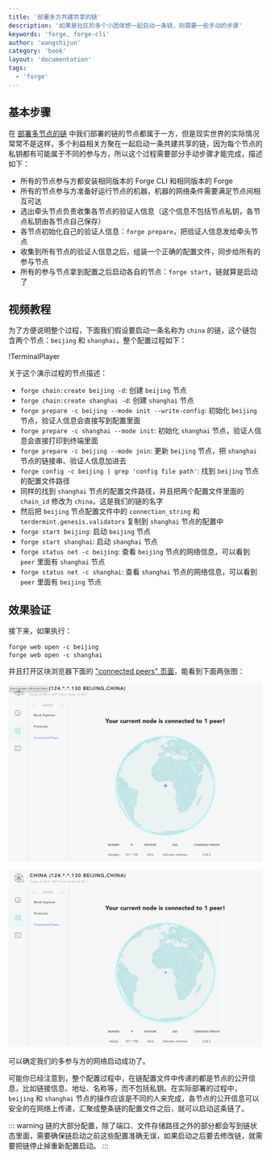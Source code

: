 ```yaml
---
title: '部署多方共建共享的链'
description: '如果是社区的多个小团体想一起启动一条链，则需要一些手动的步骤'
keywords: 'forge, forge-cli'
author: 'wangshijun'
category: 'book'
layout: 'documentation'
tags:
  - 'forge'
---
```


## 基本步骤

在 [部署多节点的链](../deploy-multi-node-network) 中我们部署的链的节点都属于一方，但是现实世界的实际情况常常不是这样，多个利益相关方聚在一起启动一条共建共享的链，因为每个节点的私钥都有可能属于不同的参与方，所以这个过程需要部分手动步骤才能完成，描述如下：

- 所有的节点参与方都安装相同版本的 Forge CLI 和相同版本的 Forge
- 所有的节点参与方准备好运行节点的机器，机器的网络条件需要满足节点间相互可达
- 选出牵头节点负责收集各节点的验证人信息（这个信息不包括节点私钥，各节点私钥由各节点自己保存）
- 各节点初始化自己的验证人信息：`forge prepare`，把验证人信息发给牵头节点
- 收集到所有节点的验证人信息之后，组装一个正确的配置文件，同步给所有的参与节点
- 所有的参与节点拿到配置之后启动各自的节点：`forge start`，链就算是启动了

## 视频教程

为了方便说明整个过程，下面我们假设要启动一条名称为 `china` 的链，这个链包含两个节点：`beijing` 和 `shanghai`，整个配置过程如下：

!TerminalPlayer[](./images/multi-party-network.yml)

关于这个演示过程的节点描述：

- `forge chain:create beijing -d`: 创建 `beijing` 节点
- `forge chain:create shanghai -d`: 创建 `shanghai` 节点
- `forge prepare -c beijing --mode init --write-config`: 初始化 `beijing` 节点，验证人信息会直接写到配置里面
- `forge prepare -c shanghai --mode init`: 初始化 `shanghai` 节点，验证人信息会直接打印到终端里面
- `forge prepare -c beijing --mode join`: 更新 `beijing` 节点，把 `shanghai` 节点的链接串、验证人信息加进去
- `forge config -c beijing | grep 'config file path'`: 找到 `beijing` 节点的配置文件路径
- 同样的找到 `shanghai` 节点的配置文件路径，并且把两个配置文件里面的 `chain_id` 修改为 `china`，这是我们的链的名字
- 然后把 `beijing` 节点配置文件中的 `connection_string` 和 `terdermint.genesis.validators` 复制到 `shanghai` 节点的配置中
- `forge start beijing`: 启动 `beijing` 节点
- `forge start shanghai`: 启动 `shanghai` 节点
- `forge status net -c beijing`: 查看 `beijing` 节点的网络信息，可以看到 `peer`  里面有 `shanghai` 节点
- `forge status net -c shanghai`: 查看 `shanghai` 节点的网络信息，可以看到 `peer`  里面有 `beijing` 节点

## 效果验证

接下来，如果执行：

```shell
forge web open -c beijing
forge web open -c shanghai
```

并且打开区块浏览器下面的 ["connected peers" 页面](http://127.0.0.1:8211/node/status)，能看到下面两张图：

![](./images/beijing.png)

![](./images/shanghai.png)

可以确定我们的多参与方的网络启动成功了。

可能你已经注意到，整个配置过程中，在链配置文件中传递的都是节点的公开信息，比如链接信息、地址、名称等，而不包括私钥。在实际部署的过程中，`beijing` 和 `shanghai` 节点的操作应该是不同的人来完成，各节点的公开信息可以安全的在网络上传递，汇聚成整条链的配置文件之后，就可以启动这条链了。

::: warning
链的大部分配置，除了端口、文件存储路径之外的部分都会写到链状态里面，需要确保链启动之前这些配置准确无误，如果启动之后要去修改链，就需要把链停止掉重新配置启动。
:::
